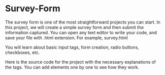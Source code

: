 # Survey-Form
The 
survey
 form is one
 of the most
 straightforward
projects you can start. In this project, we will create a simple survey form and then submit the information captured. You can open any text editor to write your code, and save your file with .html extension. For example, survey.html

You will learn about basic input tags, form creation, radio buttons, checkboxes, etc.

Here is the source code for the project with the necessary explanations of the tags. You can add elements one by one to see how they work. 
